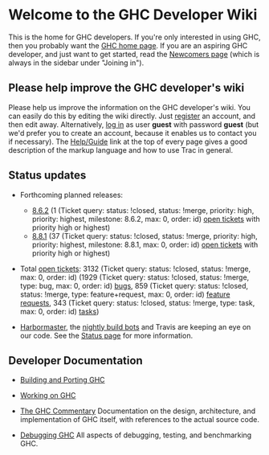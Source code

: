 # Welcome to the GHC Developer Wiki



This is the home for GHC developers. If you're only interested in using GHC,
then you probably want the [
GHC home page](http://www.haskell.org/ghc). If you are an aspiring GHC developer,
and just want to get started, read the [Newcomers page](newcomers) (which is always in the
sidebar under "Joining in").


## Please help improve the GHC developer's wiki



Please help us improve the information on the GHC developer's wiki. You can easily do this by editing the wiki directly. Just [
register](https://ghc.haskell.org/trac/ghc/register) an account, and then edit away. Alternatively, [
log in](https://ghc.haskell.org/trac/ghc/login) as user **guest** with password **guest** (but we'd prefer you to create an account, because it enables us to contact you if necessary). The [
Help/Guide](https://ghc.haskell.org/trac/ghc/wiki/TracGuide) link at the top of every page gives a good description of the markup language and how to use Trac in general.


## Status updates


- Forthcoming planned releases:

  - [8.6.2](status/gh-c-8.6.2) (1 (Ticket query: status: !closed,
    status: !merge, priority: high, priority: highest, milestone: 8.6.2, max: 0,
    order: id) [
    open tickets](https://ghc.haskell.org/trac/ghc/query?status=!closed&priority=high&priority=highest&milestone=8.6.2&order=priority) with priority high or highest)
  - [8.8.1](status/gh-c-8.8.1) (37 (Ticket query: status: !closed,
    status: !merge, priority: high, priority: highest, milestone: 8.8.1, max: 0,
    order: id) [
    open tickets](https://ghc.haskell.org/trac/ghc/query?status=!closed&priority=high&priority=highest&milestone=8.8.1&order=priority) with priority high or highest) 

- Total [
  open tickets](https://ghc.haskell.org/trac/ghc/query?status=!closed&order=priority): 3132
  (Ticket query: status: !closed, status: !merge, max: 0, order: id) (1929
  (Ticket query: status: !closed, status: !merge, type: bug, max: 0,
  order: id) [
  bugs](https://ghc.haskell.org/trac/ghc/query?status=!closed&order=priority&type=bug), 859
  (Ticket query: status: !closed, status: !merge, type: feature+request, max: 0,
  order: id) [
  feature requests](https://ghc.haskell.org/trac/ghc/query?status=!closed&order=priority&type=feature+request), 343
  (Ticket query: status: !closed, status: !merge, type: task, max: 0,
  order: id) [
  tasks](https://ghc.haskell.org/trac/ghc/query?status=!closed&order=priority&type=task)) 

- [ Harbormaster](https://phabricator.haskell.org/diffusion/GHC/history/), the [
  nightly build bots](http://haskell.inf.elte.hu/builders/) and Travis [](http://travis-ci.org/ghc/ghc/builds)  are keeping an eye on our code. See the [Status page](status) for more information. 

## Developer Documentation


- [Building and Porting GHC](building)

- [Working on GHC ](working-conventions)

- [The GHC Commentary](commentary)
  Documentation on the design, architecture, and implementation of GHC itself, with references to the actual source code. 

- [Debugging GHC](debugging)
  All aspects of debugging, testing, and benchmarking GHC. 
